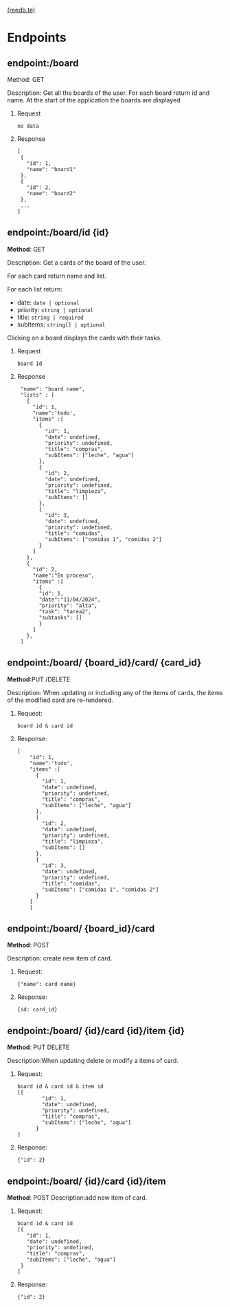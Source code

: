 [(reedb.te)](https://www.markdownguide.org/cheat-sheet/)

# Endpoints

## endpoint:/board

Method: GET

Description: Get all the boards of the user. For each board return id and name.
At the start of the application the boards are displayed

1. Request

   ```
   no data
   ```
2. Response

   ```
   [
    {
      "id": 1,
      "name": "board1"
    },
    {
      "id": 2,
      "name": "board2"
    },
    ...
   ]
   ```

## endpoint:/board/id {id}

**Method**: GET

Description: Get a cards of the board of the user.

For each card return name and list.

For each list return:

- date:  `date | optional`
- priority: `string | optional`
- title: `string | required `
- subItems: `string[] | optional`

Clicking on a board displays the cards with their tasks.

1. Request

   ```
   board Id
   ```
2. Response

   ```
    "name": "board name",
    "lists" : [
      { 
        "id": 1,
        "name":'todo',
        "items" :[
          {
            "id": 1,
            "date": undefined,
            "priority": undefined,
            "title": "compras",
            "subItems": ["leche", "agua"]
          },
          {
            "id": 2,          
            "date": undefined,
            "priority": undefined,
            "title": "limpieza",
            "subItems": []
          },
          {
            "id": 3,          
            "date": undefined,
            "priority": undefined,
            "title": "comidas",
            "subItems": ["comidas 1", "comidas 2"]
          }                   
        ]
      },
      {
        "id": 2,
        "name":"En proceso",
        "items" :[
          {
          "id": 1,          
          "date":"11/04/2024",
          "priority": "alta",
          "task": "tarea2",
          "subtasks": []
          }
        ]
      },
    ]

   ```


## endpoint:/board/ {board_id}/card/ {card_id}

**Method**:PUT /DELETE

Description: When updating or including any of the items of cards, the items of the modified card are re-rendered.

1. Request:
   ```
   board id & card id
   ```
2. Response:
   ```
   [
       "id": 1,
       "name":'todo',
       "items" :[
         {
           "id": 1,
           "date": undefined,
           "priority": undefined,
           "title": "compras",
           "subItems": ["leche", "agua"]
         },
         {
           "id": 2,          
           "date": undefined,
           "priority": undefined,
           "title": "limpieza",
           "subItems": []
         },
         {
           "id": 3,          
           "date": undefined,
           "priority": undefined,
           "title": "comidas",
           "subItems": ["comidas 1", "comidas 2"]
         } 
       ]
       ]
   ```

## endpoint:/board/ {board_id}/card

**Method**:  POST

Description: create new item of card.

1. Request:
   ```
   {"name": card name}
   ```
2. Response:
   ```
   {id: card_id}
   ```

## endpoint:/board/ {id}/card {id}/item {id}

**Method**: PUT DELETE

Description:When updating delete or modify a items of card.

1. Request:

   ```
   board id & card id & item id 
   [{
           "id": 1,
           "date": undefined,
           "priority": undefined,
           "title": "compras",
           "subItems": ["leche", "agua"]
         }
   ]
   ```
2. Response:

   ```
   {"id": 2}
   ```
## endpoint:/board/ {id}/card {id}/item

**Method**: POST
Description:add new item of card.

1. Request:

   ```
   board id & card id
   [{
      "id": 1,
      "date": undefined,
      "priority": undefined,
      "title": "compras",
      "subItems": ["leche", "agua"]
    }
   ]
   ```
2. Response:

   ```
   {"id": 2}
   ```